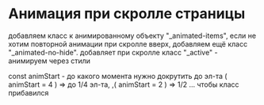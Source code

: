 # Анимация при  скролле страницы
 
 добавляем класс к анимированному объекту "_animated-items", если не хотим повторной анимации при скролле вверх, добавляем ещё класс "_animated-no-hide".
 добавляет при скролле класс "_active" - анимируем через стили
 
 const animStart - до какого момента нужно докрутить до эл-та ( animStart = 4 ) => до  1/4 эл-та,  ,( animStart = 2 ) => 1/2 ...  чтобы класс прибавился

